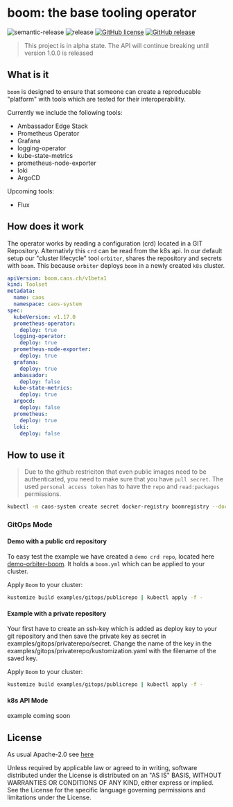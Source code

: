 # boom: the base tooling operator

![semantic-release](https://img.shields.io/badge/%20%20%F0%9F%93%A6%F0%9F%9A%80-semantic--release-e10079.svg)
![release](https://github.com/caos/boom/workflows/Release/badge.svg)
[![GitHub license](https://img.shields.io/github/license/caos/boom)](https://github.com/caos/boom/blob/master/LICENSE)
[![GitHub release](https://img.shields.io/github/release/caos/boom)](https://GitHub.com/caos/boom/releases/)

> This project is in alpha state. The API will continue breaking until version 1.0.0 is released

## What is it

`boom` is designed to ensure that someone can create a reproducable "platform" with tools which are tested for their interoperability.

Currently we include the following tools:

- Ambassador Edge Stack
- Prometheus Operator
- Grafana
- logging-operator
- kube-state-metrics
- prometheus-node-exporter
- loki
- ArgoCD

Upcoming tools:

- Flux

## How does it work

The operator works by reading a configuration (crd) located in a GIT Repository. Alternativly this `crd` can be read from the k8s api.
In our default setup our "cluster lifecycle" tool `orbiter`, shares the repository and secrets with `boom`. This because `orbiter` deploys `boom` in a newly created `k8s` cluster.

```yaml
apiVersion: boom.caos.ch/v1beta1
kind: Toolset
metadata:
  name: caos
  namespace: caos-system
spec:
  kubeVersion: v1.17.0
  prometheus-operator:
    deploy: true
  logging-operator:
    deploy: true
  prometheus-node-exporter:
    deploy: true
  grafana:
    deploy: true
  ambassador:
    deploy: false
  kube-state-metrics:
    deploy: true
  argocd:
    deploy: false
  prometheus:
    deploy: true
  loki:
    deploy: false
```

## How to use it

> Due to the github restriciton that even public images need to be authenticated, you need to make sure that you have `pull secret`. The used `personal access token` has to have the `repo` and `read:packages` permissions.

```bash
kubectl -n caos-system create secret docker-registry boomregistry --docker-server=docker.pkg.github.com --docker-username=${GITHUB_USERNAME} --docker-password=${GITHUB_ACCESS_TOKEN}
```

### GitOps Mode

#### Demo with a public crd repository

To easy test the example we have created a `demo crd repo`, located here [demo-orbiter-boom](https://github.com/caos/demo-orbiter-boom). It holds a `boom.yml` which can be applied to your cluster.

Apply `Boom` to your cluster:

```bash
kustomize build examples/gitops/publicrepo | kubectl apply -f -
```

#### Example with a private repository

Your first have to create an ssh-key which is added as deploy key to your git repository and then save the private key as secret in examples/gitops/privaterepo/secret.
Change the name of the key in the examples/gitops/privaterepo/kustomization.yaml with the filename of the saved key.

Apply `Boom` to your cluster:

```bash
kustomize build examples/gitops/publicrepo | kubectl apply -f -
```

#### k8s API Mode

example coming soon

## License

As usual Apache-2.0 see [here](./LICENSE)

Unless required by applicable law or agreed to in writing, software distributed under the License is distributed on an "AS IS" BASIS, WITHOUT WARRANTIES OR CONDITIONS OF ANY KIND, either express or implied. See the License for the specific language governing permissions and limitations under the License.
